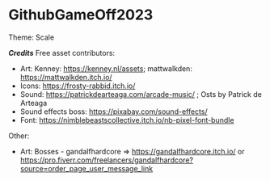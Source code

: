 # GithubGameOff2023
Theme: Scale

__*Credits*__
Free asset contributors:

- Art: Kenney: https://kenney.nl/assets; mattwalkden: https://mattwalkden.itch.io/
- Icons: https://frosty-rabbid.itch.io/
- Sound: https://patrickdearteaga.com/arcade-music/ ; Osts by Patrick de Arteaga
- Sound effects boss: https://pixabay.com/sound-effects/
- Font: https://nimblebeastscollective.itch.io/nb-pixel-font-bundle


Other:
- Art: Bosses - gandalfhardcore => https://gandalfhardcore.itch.io/ or https://pro.fiverr.com/freelancers/gandalfhardcore?source=order_page_user_message_link
